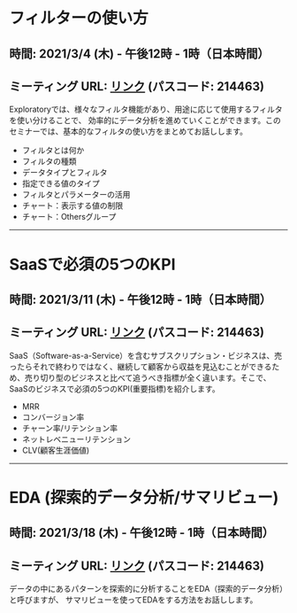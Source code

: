 # フィルターの使い方

## 時間: 2021/3/4 (木) - 午後12時 - 1時（日本時間）
## ミーティング URL: [リンク](https://us02web.zoom.us/j/331585134?pwd=VGVyeXBRWjFMT2hESFdhSU45Z2d0dz09) (パスコード: 214463)

Exploratoryでは、様々なフィルタ機能があり、用途に応じて使用するフィルタを使い分けることで、
効率的にデータ分析を進めていくことができます。このセミナーでは、基本的なフィルタの使い方をまとめてお話しします。

- フィルタとは何か
- フィルタの種類
- データタイプとフィルタ
- 指定できる値のタイプ
- フィルタとパラメーターの活用
- チャート：表示する値の制限
- チャート：Othersグループ

---

# SaaSで必須の5つのKPI

## 時間: 2021/3/11 (木) - 午後12時 - 1時（日本時間）
## ミーティング URL: [リンク](https://us02web.zoom.us/j/331585134?pwd=VGVyeXBRWjFMT2hESFdhSU45Z2d0dz09) (パスコード: 214463)

SaaS（Software-as-a-Service）を含むサブスクリプション・ビジネスは、売ったらそれで終わりではなく、継続して顧客から収益を見込むことができるため、売り切り型のビジネスと比べて追うべき指標が全く違います。そこで、SaaSのビジネスで必須の5つのKPI(重要指標)を紹介します。

- MRR
- コンバージョン率
- チャーン率/リテンション率
- ネットレベニューリテンション
- CLV(顧客生涯価値)

---

# EDA (探索的データ分析/サマリビュー)

## 時間: 2021/3/18 (木) - 午後12時 - 1時（日本時間）
## ミーティング URL: [リンク](https://us02web.zoom.us/j/331585134?pwd=VGVyeXBRWjFMT2hESFdhSU45Z2d0dz09) (パスコード: 214463)

データの中にあるパターンを探索的に分析することをEDA（探索的データ分析）と呼びますが、
サマリビューを使ってEDAをする方法をお話しします。
